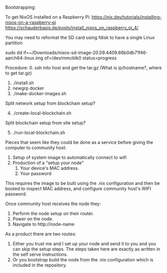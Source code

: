 Bootstrapping:

To get NixOS installed on a Raspberry Pi:
https://nix.dev/tutorials/installing-nixos-on-a-raspberry-pi
https://schauderbasis.de/posts/install_nixos_on_raspberry_pi_4/

You may need to reformat the SD card using fdisk to have a single Linux partition

sudo dd if=~/Downloads/nixos-sd-image-20.09.4409.66b0db71f46-aarch64-linux.img of=/dev/mmcblk0 status=progress



Procedure:
0. ssh into host and get the tar.gz (What is ip/hostname?, where to get tar.gz)
1. ./install.sh
2. newgrp docker
3. ./make-docker-images.sh

Split network setup from blockchain setup?

4. ./create-local-blockchain.sh

Split blockchain setup from site setup?

5. ./run-local-blockchain.sh



Pieces that seem like they could be done as a service before giving the computer to community host:
1. Setup of system image to automatically connect to wifi
2. Production of a "setup your node"
	1. Your device's MAC address.
	2. Your password

This requires the image to be built using the .nix configuration and then be booted to inspect MAC address, and configure community host's WIFI password.

Once community host receives the node they:
1. Perform the node setup on their router.
2. Power on the node.
3. Navigate to http://node-name

As a product there are two routes:
1.  Either you trust me and I set up your node and send it to you and you can skip the setup steps.  The steps taken here are exactly as written in the self serve instructions.
2.  Or you bootstrap build the node from the .nix configuration which is included in the repository.
